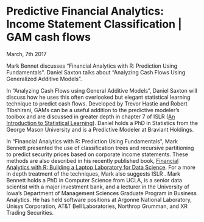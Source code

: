 # Predictive Financial Analytics: Income Statement Classification | GAM cash flows

March, 7th 2017

Mark Bennet discusses “Financial Analytics with R: Prediction Using Fundamentals".
Daniel Saxton talks about “Analyzing Cash Flows Using Generalized Additive Models”.

In “Analyzing Cash Flows using General Additive Models”, Daniel Saxton will discuss how he uses this often overlooked but elegant statistical learning technique to predict cash flows. Developed by Trevor Hastie and Robert Tibshirani, GAMs can be a useful addition to the predictive modeler’s toolbox and are discussed in greater depth in chapter 7 of ISLR ([An Introduction to Statistical Learning](http://www-bcf.usc.edu/~gareth/ISL/)). Daniel holds a PhD in Statistics from the George Mason University and is a Predictive Modeler at Braviant Holdings.

In “Financial Analytics with R: Prediction Using Fundamentals", Mark Bennett presented the use of classification trees and recursive partitioning  to predict security prices based on corporate income statements. These methods are also described in his recently published book, 
[Financial Analytics with R: Building a Laptop Laboratory for Data Science](http://www.cambridge.org/us/academic/subjects/statistics-probability/statistics-econometrics-finance-and-insurance/financial-analytics-r-building-laptop-laboratory-data-science). For a more in depth treatment of the techniques, Mark also suggests ISLR . Mark Bennett holds a PhD in Computer Science from UCLA, is a senior data scientist with a major investment bank, and a lecturer in the University of Iowa’s Department of Management Sciences Graduate Program in Business Analytics. 
He has held software positions at Argonne National Laboratory, Unisys Corporation, AT&T Bell Laboratories, Northrop Grumman, and XR Trading Securities.




